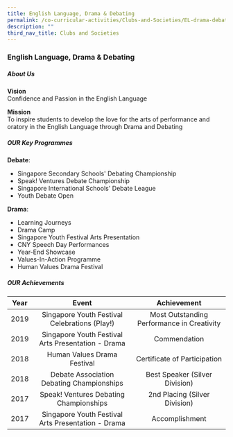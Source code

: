 ```yaml
---
title: English Language, Drama & Debating
permalink: /co-curricular-activities/Clubs-and-Societies/EL-drama-debating/
description: ""
third_nav_title: Clubs and Societies
---
```

### English Language, Drama & Debating

##### About Us

**Vision**  <br>
Confidence and Passion in the English Language  
  
**Mission**  <br>
To inspire students to develop the love for the arts of performance and oratory in the English Language through Drama and Debating

##### OUR Key Programmes

**Debate**: 

*   Singapore Secondary Schools' Debating Championship
*   Speak! Ventures Debate Championship
*   Singapore International Schools' Debate League
*   Youth Debate Open

**Drama**: 

*   Learning Journeys
*   Drama Camp
*   Singapore Youth Festival Arts Presentation 
*   CNY Speech Day Performances
*   Year-End Showcase
*   Values-In-Action Programme
*   Human Values Drama Festival

##### OUR Achievements

| Year | Event | Achievement |
|:---:|:---:|:---:|
| 2019 | Singapore Youth Festival  Celebrations (Play!) | Most Outstanding Performance in Creativity |
| 2019 |  Singapore Youth Festival Arts Presentation - Drama  | Commendation  |
| 2018  |  Human Values Drama Festival  | Certificate of Participation   |
| 2018  |  Debate Association Debating Championships |  Best Speaker (Silver Division)  |
| 2017 | Speak! Ventures Debating Championships  | 2nd Placing (Silver Division)  |
|  2017 |  Singapore Youth Festival Arts Presentation - Drama | Accomplishment  |


